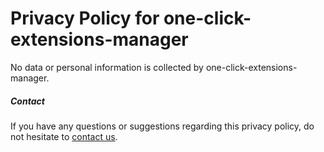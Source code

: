 # Privacy Policy for one-click-extensions-manager

No data or personal information is collected by one-click-extensions-manager.

##### Contact

If you have any questions or suggestions regarding this privacy policy, do not hesitate to [contact us](https://github.com/hankxdev/one-click-extensions-manager/issues/new).
